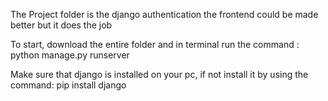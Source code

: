 The Project folder is the django authentication
the frontend could be made better but it does the job

To start, download the entire folder
and in terminal run the command : python manage.py runserver

Make sure that django is installed on your pc, if not install it by using the command: pip install django

